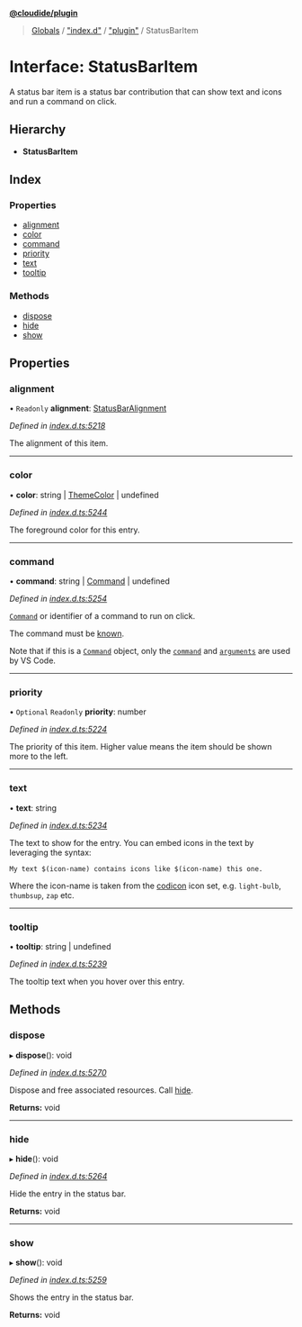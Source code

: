 **[@cloudide/plugin](../README.md)**

> [Globals](../README.md) / ["index.d"](../modules/_index_d_.md) / ["plugin"](../modules/_index_d_._plugin_.md) / StatusBarItem

# Interface: StatusBarItem

A status bar item is a status bar contribution that can
show text and icons and run a command on click.

## Hierarchy

* **StatusBarItem**

## Index

### Properties

* [alignment](_index_d_._plugin_.statusbaritem.md#alignment)
* [color](_index_d_._plugin_.statusbaritem.md#color)
* [command](_index_d_._plugin_.statusbaritem.md#command)
* [priority](_index_d_._plugin_.statusbaritem.md#priority)
* [text](_index_d_._plugin_.statusbaritem.md#text)
* [tooltip](_index_d_._plugin_.statusbaritem.md#tooltip)

### Methods

* [dispose](_index_d_._plugin_.statusbaritem.md#dispose)
* [hide](_index_d_._plugin_.statusbaritem.md#hide)
* [show](_index_d_._plugin_.statusbaritem.md#show)

## Properties

### alignment

• `Readonly` **alignment**: [StatusBarAlignment](../enums/_index_d_._plugin_.statusbaralignment.md)

*Defined in [index.d.ts:5218](https://github.com/huaweicloud/cloudide-plugin-api/blob/1ab5ef8/index.d.ts#L5218)*

The alignment of this item.

___

### color

•  **color**: string \| [ThemeColor](../classes/_index_d_._plugin_.themecolor.md) \| undefined

*Defined in [index.d.ts:5244](https://github.com/huaweicloud/cloudide-plugin-api/blob/1ab5ef8/index.d.ts#L5244)*

The foreground color for this entry.

___

### command

•  **command**: string \| [Command](_index_d_._plugin_.command.md) \| undefined

*Defined in [index.d.ts:5254](https://github.com/huaweicloud/cloudide-plugin-api/blob/1ab5ef8/index.d.ts#L5254)*

[`Command`](#Command) or identifier of a command to run on click.

The command must be [known](#commands.getCommands).

Note that if this is a [`Command`](#Command) object, only the [`command`](#Command.command) and [`arguments`](#Command.arguments)
are used by VS Code.

___

### priority

• `Optional` `Readonly` **priority**: number

*Defined in [index.d.ts:5224](https://github.com/huaweicloud/cloudide-plugin-api/blob/1ab5ef8/index.d.ts#L5224)*

The priority of this item. Higher value means the item should
be shown more to the left.

___

### text

•  **text**: string

*Defined in [index.d.ts:5234](https://github.com/huaweicloud/cloudide-plugin-api/blob/1ab5ef8/index.d.ts#L5234)*

The text to show for the entry. You can embed icons in the text by leveraging the syntax:

`My text $(icon-name) contains icons like $(icon-name) this one.`

Where the icon-name is taken from the [codicon](https://microsoft.github.io/vscode-codicons/dist/codicon.html) icon set, e.g.
`light-bulb`, `thumbsup`, `zap` etc.

___

### tooltip

•  **tooltip**: string \| undefined

*Defined in [index.d.ts:5239](https://github.com/huaweicloud/cloudide-plugin-api/blob/1ab5ef8/index.d.ts#L5239)*

The tooltip text when you hover over this entry.

## Methods

### dispose

▸ **dispose**(): void

*Defined in [index.d.ts:5270](https://github.com/huaweicloud/cloudide-plugin-api/blob/1ab5ef8/index.d.ts#L5270)*

Dispose and free associated resources. Call
[hide](#StatusBarItem.hide).

**Returns:** void

___

### hide

▸ **hide**(): void

*Defined in [index.d.ts:5264](https://github.com/huaweicloud/cloudide-plugin-api/blob/1ab5ef8/index.d.ts#L5264)*

Hide the entry in the status bar.

**Returns:** void

___

### show

▸ **show**(): void

*Defined in [index.d.ts:5259](https://github.com/huaweicloud/cloudide-plugin-api/blob/1ab5ef8/index.d.ts#L5259)*

Shows the entry in the status bar.

**Returns:** void
